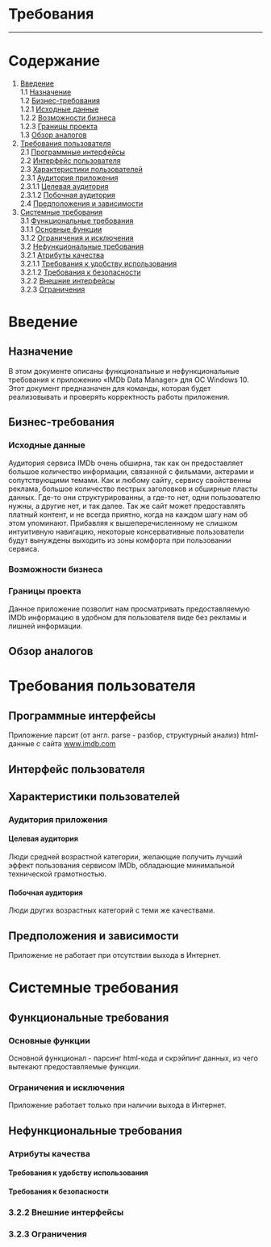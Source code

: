 # Требования
***
# Содержание

1. [Введение](#intro)  
    1.1 [Назначение](#appointment)  
    1.2 [Бизнес-требования](#business_requirements)  
       1.2.1 [Исходные данные](#initial_data)  
       1.2.2 [Возможности бизнеса](#business_opportunities)  
       1.2.3 [Границы проекта](#project_boundary)  
    1.3 [Обзор аналогов](#analogues)  
2. [Требования пользователя](#user_requirements)  
  2.1 [Программные интерфейсы](#software_interfaces)  
  2.2 [Интерфейс пользователя](#user_interface)  
  2.3 [Характеристики пользователей](#user_specifications)  
    2.3.1 [Аудитория приложения](#application_audience)  
      2.3.1.1 [Целевая аудитория](#target_audience)  
      2.3.1.2 [Побочная аудитория](#collateral_audience)  
  2.4 [Предположения и зависимости](#assumptions_and_dependencies)  
3. [Системные требования](#system_requirements)  
  3.1 [Функциональные требования](#functional_requirements)  
    3.1.1 [Основные функции](#main_functions)   
    3.1.2 [Ограничения и исключения](#restrictions_and_exclusions)  
  3.2 [Нефункциональные требования](#non-functional_requirements)  
    3.2.1 [Атрибуты качества](#quality_attributes)  
      3.2.1.1 [Требования к удобству использования](#requirements_for_ease_of_use)  
      3.2.1.2 [Требования к безопасности](#security_requirements)  
    3.2.2 [Внешние интерфейсы](#external_interfaces)  
    3.2.3 [Ограничения](#restrictions)  

    
<a name="intro"/>

# Введение

<a name="appointment"/>

## Назначение
В этом документе описаны функциональные и нефункциональные требования к приложению «IMDb Data Manager» для ОС Windows 10. Этот документ предназначен для команды, которая будет реализовывать и проверять корректность работы приложения.

<a name="business_requirements"/>

## Бизнес-требования

<a name="initial_data"/>

### Исходные данные
Аудитория сервиса IMDb очень обширна, так как он предоставляет большое количество информации, связанной с фильмами, актерами и сопутствующими темами. Как и любому сайту, сервису свойственны  реклама, большое количество пестрых заголовков и обширные пласты данных. Где-то они структурированны, а где-то нет, одни пользователю нужны, а другие нет, и так далее. Так же сайт может предоставлять платный контент, и не всегда приятно, когда на каждом шагу нам об этом упоминают. Прибавляя к вышеперечисленному не слишком интуитивную навигацию, некоторые консервативные пользователи будут вынуждены выходить из зоны комфорта при пользовании сервиса.

<a name="business_opportunities"/>

### Возможности бизнеса


<a name="project_boundary"/>

### Границы проекта
Данное приложение позволит нам просматривать предоставляемую IMDb информацию в удобном для пользователя виде без рекламы и лишней информации.

<a name="analogues"/>

## Обзор аналогов

<a name="user_requirements"/>

# Требования пользователя

<a name="software_interfaces"/>

## Программные интерфейсы
Приложение парсит (от англ. parse - разбор, структурный анализ) html-данные с сайта www.imdb.com 

<a name="user_interface"/>

## Интерфейс пользователя


<a name="user_specifications"/>

## Характеристики пользователей

<a name="application_audience"/>

### Аудитория приложения

<a name="target_audience"/>

#### Целевая аудитория
Люди средней возрастной категории, желающие получить лучший эффект пользования сервисом IMDb, обладающие минимальной технической грамотностью.

<a name="collateral_audience"/>

#### Побочная аудитория
Люди других возрастных категорий с теми же качествами.

<a name="assumptions_and_dependencies"/>

## Предположения и зависимости
Приложение не работает при отсутствии выхода в Интернет.

<a name="system_requirements"/>

# Системные требования

<a name="functional_requirements"/>

## Функциональные требования

<a name="main_functions"/>

### Основные функции
Основной функционал - парсинг html-кода и скрэйпинг данных, из чего вытекают предоставляемые функции.
<a name="restrictions_and_exclusions"/>

### Ограничения и исключения
Приложение работает только при наличии выхода в Интернет.

<a name="non-functional_requirements"/>

## Нефункциональные требования

<a name="quality_attributes"/>

### Атрибуты качества

<a name="requirements_for_ease_of_use"/>

#### Требования к удобству использования


<a name="security_requirements"/>

#### Требования к безопасности


<a name="external_interfaces"/>

### 3.2.2 Внешние интерфейсы


<a name="restrictions"/>

### 3.2.3 Ограничения
